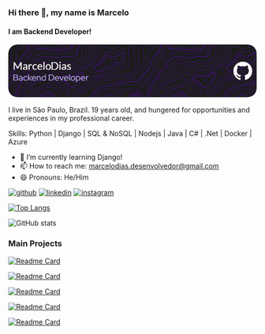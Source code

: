 ### Hi there 👋, my name is Marcelo
#### I am Backend Developer!
![I am Backend Developer!](./github-header-image.png)

I live in São Paulo, Brazil. 19 years old, and hungered for opportunities and experiences in my professional career.

Skills: Python | Django | SQL & NoSQL | Nodejs | Java | C# | .Net | Docker | Azure

- 🌱 I’m currently learning Django! 
- 📫 How to reach me: marcelodias.desenvolvedor@gmail.com 
- 😄 Pronouns: He/Him 


[<img src='https://cdn.jsdelivr.net/npm/simple-icons@3.0.1/icons/github.svg' alt='github' height='40'>](https://github.com/marcelodiass)  [<img src='https://cdn.jsdelivr.net/npm/simple-icons@3.0.1/icons/linkedin.svg' alt='linkedin' height='40'>](https://www.linkedin.com/in/marcelohespanholdias/)  [<img src='https://cdn.jsdelivr.net/npm/simple-icons@3.0.1/icons/instagram.svg' alt='instagram' height='40'>](https://www.instagram.com/diasmarcelo._/)  

[![Top Langs](https://github-readme-stats.vercel.app/api/top-langs/?username=marcelodiass&theme=dark)](https://github.com/anuraghazra/github-readme-stats)

![GitHub stats](https://github-readme-stats.vercel.app/api?username=marcelodiass&show_icons=true&count_private=true&theme=dark)  

### Main Projects

[![Readme Card](https://github-readme-stats.vercel.app/api/pin/?username=marcelodiass&repo=studybud&theme=dark)](https://github.com/marcelodiass/studybud)

[![Readme Card](https://github-readme-stats.vercel.app/api/pin/?username=marcelodiass&repo=static-generator&theme=dark)](https://github.com/marcelodiass/static-generator)

[![Readme Card](https://github-readme-stats.vercel.app/api/pin/?username=marcelodiass&repo=recipes&theme=dark)](https://github.com/marcelodiass/recipes)

[![Readme Card](https://github-readme-stats.vercel.app/api/pin/?username=marcelodiass&repo=alura-space&theme=dark)](https://github.com/marcelodiass/alura-space)

[![Readme Card](https://github-readme-stats.vercel.app/api/pin/?username=marcelodiass&repo=bookbot&theme=dark)](https://github.com/marcelodiass/bookbot)

